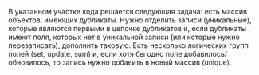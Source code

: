 В указанном участке кода решается следующая задача: есть массив объектов, имеющих дубликаты. Нужно отделить записи (уникальные), которые являются первыми в цепочке дубликатов и, если дубликаты имеют поля, которых нет в уникальной записи (или которые нужно перезаписать),  дополнить таковую. Есть несколько логических групп полей (set, update, sum) и, если хотя бы одно поле добавилось/обновилось, то запись нужно добавить в новый массив (unique).
